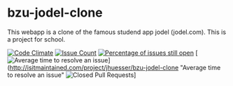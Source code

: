 # bzu-jodel-clone
This webapp is a clone of the famous studend app jodel (jodel.com). This is a project for school.

[![Code Climate](https://codeclimate.com/github/jhuesser/bzu-jodel-clone/badges/gpa.svg)](https://codeclimate.com/github/jhuesser/bzu-jodel-clone)
[![Issue Count](https://codeclimate.com/github/jhuesser/bzu-jodel-clone//badges/issue_count.svg)](https://codeclimate.com/github/jhuesser/bzu-jodel-clone/)
[![Percentage of issues still open](http://isitmaintained.com/badge/open/jhuesser/bzu-jodel-clone.svg)](http://isitmaintained.com/project/jhuesser/bzu-jodel-clone "Percentage of issues still open")
[![Average time to resolve an issue](http://isitmaintained.com/badge/resolution/jhuesser/bzu-jodel-clone.svg)](http://isitmaintained.com/project/jhuesser/bzu-jodel-clone "Average time to resolve an issue"
![Closed Pull Requests](https://img.shields.io/github/issues-pr-closed-raw/jhuesser/bzu-jodel-clone.svg)]
